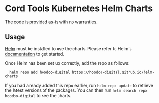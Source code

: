 # Cord Tools Kubernetes Helm Charts

The code is provided as-is with no warranties.

## Usage

[Helm](https://helm.sh) must be installed to use the charts.  Please refer to
Helm's [documentation](https://helm.sh/docs) to get started.

Once Helm has been set up correctly, add the repo as follows:

```console
  helm repo add hoodoo-digital https://hoodoo-digital.github.io/helm-charts
```

If you had already added this repo earlier, run `helm repo update` to retrieve
the latest versions of the packages.  You can then run `helm search repo
hoodoo-digital` to see the charts.

